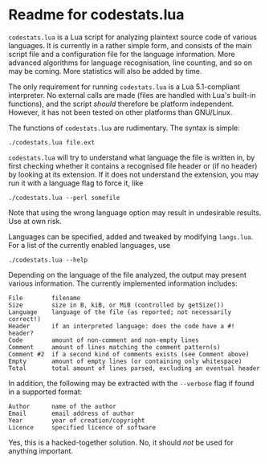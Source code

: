 Readme for codestats.lua
========================

`codestats.lua` is a Lua script for analyzing plaintext source code of various 
languages. It is currently in a rather simple form, and consists of the main 
script file and a configuration file for the language information. More 
advanced algorithms for language recognisation, line counting, and so on may be
coming. More statistics will also be added by time.

The only requirement for running `codestats.lua` is a Lua 5.1-compliant 
interpreter. No external calls are made (files are handled with Lua's 
built-in functions), and the script *should* therefore be platform independent. 
However, it has not been tested on other platforms than GNU/Linux.

The functions of `codestats.lua` are rudimentary. The syntax is simple:

    ./codestats.lua file.ext

`codestats.lua` will try to understand what language the file is written in,
by first checking whether it contains a recognised file header or (if no
header) by looking at its extension. If it does not understand the extension,
you may run it with a language flag to force it, like

    ./codestats.lua --perl somefile

Note that using the wrong language option may result in undesirable results. 
Use at own risk. 

Languages can be specified, added and tweaked by modifying `langs.lua`. For a
list of the currently enabled languages, use

    ./codestats.lua --help

Depending on the language of the file analyzed, the output may present various 
information. The currently implemented information includes:

    File        filename
    Size        size in B, kiB, or MiB (controlled by getSize())
    Language    language of the file (as reported; not necessarily correct!)
    Header      if an interpreted language: does the code have a #! header?
    Code        amount of non-comment and non-empty lines
    Comment     amount of lines matching the comment pattern(s)
    Comment #2  if a second kind of comments exists (see Comment above)
    Empty       amount of empty lines (or containing only whitespace)
    Total       total amount of lines parsed, excluding an eventual header

In addition, the following may be extracted with the `--verbose` flag if found
in a supported format:

    Author      name of the author
    Email       email address of author
    Year        year of creation/copyright
    Licence     specified licence of software

Yes, this is a hacked-together solution. No, it should *not* be used for
anything important.
